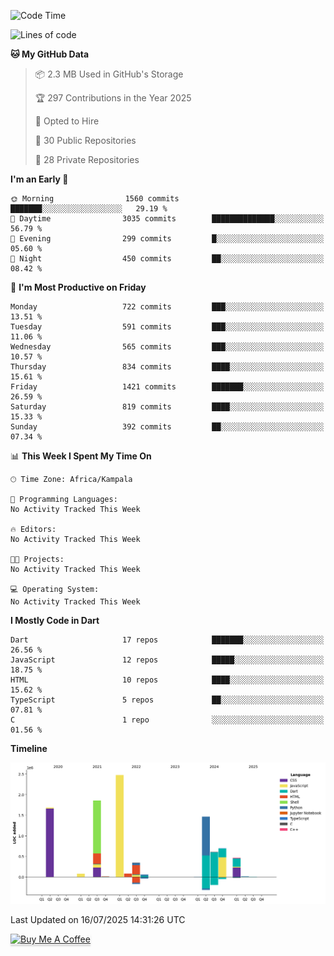 <!--START_SECTION:waka-->
![Code Time](http://img.shields.io/badge/Code%20Time-949%20hrs%209%20mins-blue)

![Lines of code](https://img.shields.io/badge/From%20Hello%20World%20I%27ve%20Written-9.8%20million%20lines%20of%20code-blue)

**🐱 My GitHub Data** 

> 📦 2.3 MB Used in GitHub's Storage 
 > 
> 🏆 297 Contributions in the Year 2025
 > 
> 💼 Opted to Hire
 > 
> 📜 30 Public Repositories 
 > 
> 🔑 28 Private Repositories 
 > 
**I'm an Early 🐤** 

```text
🌞 Morning                1560 commits        ███████░░░░░░░░░░░░░░░░░░   29.19 % 
🌆 Daytime                3035 commits        ██████████████░░░░░░░░░░░   56.79 % 
🌃 Evening                299 commits         █░░░░░░░░░░░░░░░░░░░░░░░░   05.60 % 
🌙 Night                  450 commits         ██░░░░░░░░░░░░░░░░░░░░░░░   08.42 % 
```
📅 **I'm Most Productive on Friday** 

```text
Monday                   722 commits         ███░░░░░░░░░░░░░░░░░░░░░░   13.51 % 
Tuesday                  591 commits         ███░░░░░░░░░░░░░░░░░░░░░░   11.06 % 
Wednesday                565 commits         ███░░░░░░░░░░░░░░░░░░░░░░   10.57 % 
Thursday                 834 commits         ████░░░░░░░░░░░░░░░░░░░░░   15.61 % 
Friday                   1421 commits        ███████░░░░░░░░░░░░░░░░░░   26.59 % 
Saturday                 819 commits         ████░░░░░░░░░░░░░░░░░░░░░   15.33 % 
Sunday                   392 commits         ██░░░░░░░░░░░░░░░░░░░░░░░   07.34 % 
```


📊 **This Week I Spent My Time On** 

```text
🕑︎ Time Zone: Africa/Kampala

💬 Programming Languages: 
No Activity Tracked This Week

🔥 Editors: 
No Activity Tracked This Week

🐱‍💻 Projects: 
No Activity Tracked This Week

💻 Operating System: 
No Activity Tracked This Week
```

**I Mostly Code in Dart** 

```text
Dart                     17 repos            ███████░░░░░░░░░░░░░░░░░░   26.56 % 
JavaScript               12 repos            █████░░░░░░░░░░░░░░░░░░░░   18.75 % 
HTML                     10 repos            ████░░░░░░░░░░░░░░░░░░░░░   15.62 % 
TypeScript               5 repos             ██░░░░░░░░░░░░░░░░░░░░░░░   07.81 % 
C                        1 repo              ░░░░░░░░░░░░░░░░░░░░░░░░░   01.56 % 
```



**Timeline**

![Lines of Code chart](https://raw.githubusercontent.com/drexhacker/drexhacker/main/assets/bar_graph.png)


 Last Updated on 16/07/2025 14:31:26 UTC
<!--END_SECTION:waka-->

<a href="https://www.buymeacoffee.com/drexsoftorg" target="_blank"><img src="https://www.buymeacoffee.com/assets/img/custom_images/orange_img.png" alt="Buy Me A Coffee" style="height: 41px !important;width: 174px !important;box-shadow: 0px 3px 2px 0px rgba(190, 190, 190, 0.5) !important;-webkit-box-shadow: 0px 3px 2px 0px rgba(190, 190, 190, 0.5) !important;" ></a>


<!---
drexhacker/drexhacker is a ✨ special ✨ repository because its `README.md` (this file) appears on your GitHub profile.
You can click the Preview link to take a look at your changes.
--->
